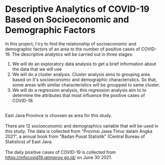 # Descriptive Analytics of COVID-19 Based on Socioeconomic and Demographic Factors
In this project, I try to find the relationship of socioeconomic and demographic factors of an area to the number of positive cases of COVID-19. The descriptive analytics will be carried out in three stages:
1. We will do an exploratory data analysis to get a brief information about the data that we will use
2. We will do a cluster analysis. Cluster analysis aims to grouping area based on it's socioeconomic and demographic characteristics. So that, some areas with similar characteristics will be groupped to same cluster.
3. We will do a regression analysis, this regression analysis aim to to determine the attributes that most influence the positive cases of COVID-19.

<br> East Java Province is choosen as area for this study. </br>
<br>There are 12 socioeconomic and demographics variable that will be used in this study. The data is collected from "Provinsi Jawa Timur dalam Angka 2021", a annual book from "Badan Pusat Statistik" (Central Bureau of Statistics) of East Java.</br>
<br>The daily positive cases of COVID-19 is collected from https://infocovid19.jatimprov.go.id/ on June 30 2021.
